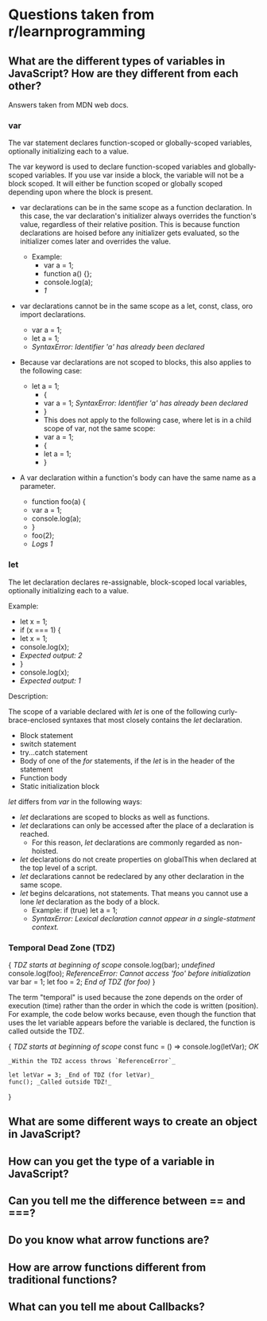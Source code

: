 # Questions taken from r/learnprogramming

## What are the different types of variables in JavaScript? How are they different from each other?

Answers taken from MDN web docs.

### var

The var statement declares function-scoped or globally-scoped variables, optionally initializing each to a value.

The var keyword is used to declare function-scoped variables and globally-scoped variables. If you use var inside a block, the variable will not be a block scoped. It will either be function scoped or globally scoped depending upon where the block is present.

-   var declarations can be in the same scope as a function declaration. In this case, the var declaration's initializer always overrides the function's value, regardless of their relative position. This is because function declarations are hoised before any initializer gets evaluated, so the initializer comes later and overrides the value.

    -   Example:
        -   var a = 1;
        -   function a() {};
        -   console.log(a);
        -   _1_

-   var declarations cannot be in the same scope as a let, const, class, oro import declarations.

    -   var a = 1;
    -   let a = 1;
    -   _SyntaxError: Identifier 'a' has already been declared_

-   Because var declarations are not scoped to blocks, this also applies to the following case:

    -   let a = 1;
        -   {
        -   var a = 1; _SyntaxError: Identifier 'a' has already been declared_
        -   }
        -   This does not apply to the following case, where let is in a child scope of var, not the same scope:
        -   var a = 1;
        -   {
        -   let a = 1;
        -   }

-   A var declaration within a function's body can have the same name as a parameter.
    -   function foo(a) {
    -   var a = 1;
    -   console.log(a);
    -   }
    -   foo(2);
    -   _Logs 1_

### let

The let declaration declares re-assignable, block-scoped local variables, optionally initializing each to a value.

Example:

-   let x = 1;
-   if (x === 1) {
-   let x = 1;
-   console.log(x);
-   _Expected output: 2_
-   }
-   console.log(x);
-   _Expected output: 1_

Description:

The scope of a variable declared with _let_ is one of the following curly-brace-enclosed syntaxes that most closely contains the _let_ declaration.

-   Block statement
-   switch statement
-   try...catch statement
-   Body of one of the _for_ statements, if the _let_ is in the header of the statement
-   Function body
-   Static initialization block

_let_ differs from _var_ in the following ways:

-   _let_ declarations are scoped to blocks as well as functions.
-   _let_ declarations can only be accessed after the place of a declaration is reached.
    -   For this reason, _let_ declarations are commonly regarded as non-hoisted.
-   _let_ declarations do not create properties on globalThis when declared at the top level of a script.
-   _let_ declarations cannot be redeclared by any other declaration in the same scope.
-   _let_ begins delcarations, not statements. That means you cannot use a lone _let_ declaration as the body of a block.
    -   Example: if (true) let a = 1;
    -   _SyntaxError: Lexical declaration cannot appear in a single-statment context._

### Temporal Dead Zone (TDZ)

{
_TDZ starts at beginning of scope_
console.log(bar); _undefined_
console.log(foo); _ReferenceError: Cannot access 'foo' before initialization_
var bar = 1;
let foo = 2; _End of TDZ (for foo)_
}

The term "temporal" is used because the zone depends on the order of execution (time) rather than the order in which the code is written (position). For example, the code below works because, even though the function that uses the let variable appears before the variable is declared, the function is called outside the TDZ.

{
_TDZ starts at beginning of scope_
const func = () => console.log(letVar); _OK_

    _Within the TDZ access throws `ReferenceError`_

    let letVar = 3; _End of TDZ (for letVar)_
    func(); _Called outside TDZ!_

}

## What are some different ways to create an object in JavaScript?

## How can you get the type of a variable in JavaScript?

## Can you tell me the difference between == and ===?

## Do you know what arrow functions are?

## How are arrow functions different from traditional functions?

## What can you tell me about Callbacks?
